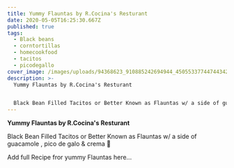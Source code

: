 ```yaml
---
title: Yummy Flauntas by R.Cocina's Resturant
date: 2020-05-05T16:25:30.667Z
published: true
tags:
  - Black beans
  - corntortillas
  - homecookfood
  - tacitos
  - picodegallo
cover_image: /images/uploads/94368623_910885242694944_4505533774474434234_n.jpg
description: >-
  Yummy Flauntas by R.Cocina's Resturant


  Black Bean Filled Tacitos or Better Known as Flauntas w/ a side of guacamole , pico de galo & crema 🌱
---
```

**Yummy Flauntas by R.Cocina's Resturant**

Black Bean Filled Tacitos or Better Known as Flauntas w/ a side of guacamole , pico de galo & crema 🌱

Add full Recipe fror yummy Flauntas here...